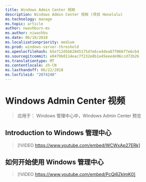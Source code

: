 ```yaml
---
title: Windows Admin Center 视频
description: Windows Admin Center 视频 (项目 Honolulu)
ms.technology: manage
ms.topic: article
author: nwashburn-ms
ms.author: niwashbu
ms.date: 06/18/2018
ms.localizationpriority: medium
ms.prod: windows-server-threshold
ms.openlocfilehash: b5e712d5b6284517547e6ce4dea87f066f7e6cb4
ms.sourcegitcommit: e0479b0114eac7f232e8b1e45eeede96ccd72b26
ms.translationtype: MT
ms.contentlocale: zh-CN
ms.lasthandoff: 06/22/2018
ms.locfileid: "2074248"
---
```

# <a name="windows-admin-center-videos"></a>Windows Admin Center 视频

>应用于： Windows 管理中心中，Windows Admin Center 预览

## <a name="introduction-to-windows-admin-center"></a>Introduction to Windows 管理中心
>[!VIDEO https://www.youtube.com/embed/WCWxAp27ERk]

## <a name="how-to-get-started-with-windows-admin-center"></a>如何开始使用 Windows 管理中心
>[!VIDEO https://www.youtube.com/embed/PcQj6ZklmK0]